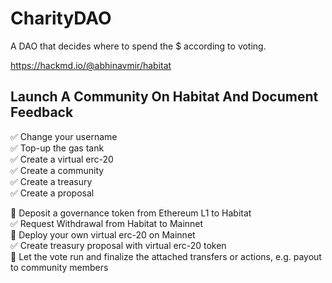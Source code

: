 # CharityDAO
A DAO that decides where to spend the $ according to voting.

https://hackmd.io/@abhinavmir/habitat

## Launch A Community On Habitat And Document Feedback

✅ Change your username <br>
✅ Top-up the gas tank <br>
✅ Create a virtual erc-20 <br>
✅ Create a community <br>
✅ Create a treasury <br>
✅ Create a proposal <br>

🔲 Deposit a governance token from Ethereum L1 to Habitat <br>
✅ Request Withdrawal from Habitat to Mainnet <br>
🔲 Deploy your own virtual erc-20 on Mainnet <br>
✅ Create treasury proposal with virtual erc-20 token <br>
🔲 Let the vote run and finalize the attached transfers or actions, e.g. payout to community members

